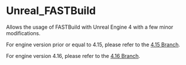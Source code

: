 # Unreal_FASTBuild
Allows the usage of FASTBuild with Unreal Engine 4 with a few minor modifications.

For engine version prior or equal to 4.15, please refer to the [4.15 Branch](https://github.com/hillin/Unreal_FASTBuild/tree/4.15).

For engine version 4.16, please refer to the [4.16 Branch](https://github.com/hillin/Unreal_FASTBuild/tree/4.16).
